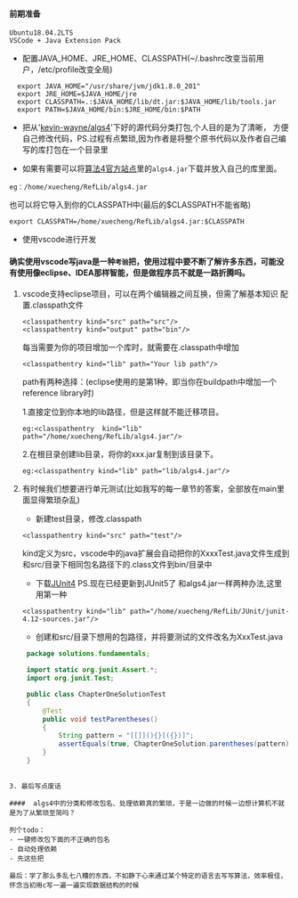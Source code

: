 #### 前期准备
```
Ubuntu18.04.2LTS
VSCode + Java Extension Pack
```
- 配置JAVA_HOME、JRE_HOME、CLASSPATH(~/.bashrc改变当前用户，/etc/profile改变全局)
```
  export JAVA_HOME="/usr/share/jvm/jdk1.8.0_201"
  export JRE_HOME=$JAVA_HOME/jre
  export CLASSPATH=.:$JAVA_HOME/lib/dt.jar:$JAVA_HOME/lib/tools.jar
  export PATH=$JAVA_HOME/bin:$JRE_HOME/bin:$PATH
```
- 把从'[kevin-wayne/algs4](https://github.com/kevin-wayne/algs4)'下好的源代码分类打包,个人目的是为了清晰， 方便自己修改代码，PS.过程有点繁琐,因为作者是将整个原书代码以及作者自己编写的库打包在一个目录里

- 如果有需要可以将[算法4官方站点](https://algs4.cs.princeton.edu/code/)里的`algs4.jar`下载并放入自己的库里面。
```
eg：/home/xuecheng/RefLib/algs4.jar
```
也可以将它导入到你的CLASSPATH中(最后的$CLASSPATH不能省略)
```
export CLASSPATH=/home/xuecheng/RefLib/algs4.jar:$CLASSPATH
```
- 使用vscode进行开发
#### 确实使用vscode写java是一种`考验`把，使用过程中要不断了解许多东西，可能没有使用像eclipse、IDEA那样智能，但是做程序员不就是一路折腾吗。
1. vscode支持eclipse项目，可以在两个编辑器之间互换，但需了解基本知识
    配置.classpath文件
    ```
    <classpathentry kind="src" path="src"/>
    <classpathentry kind="output" path="bin"/>
    ```

    每当需要为你的项目增加一个库时，就需要在.classpath中增加
    ```
    <classpathentry kind="lib" path="Your lib path"/>
    ```
    path有两种选择：(eclipse使用的是第1种，即当你在buildpath中增加一个reference library时)

    1.直接定位到你本地的lib路径，但是这样就不能迁移项目。
    ```
    eg:<classpathentry  kind="lib" path="/home/xuecheng/RefLib/algs4.jar"/>
    ```

    2.在根目录创建lib目录，将你的xxx.jar复制到该目录下。
    ```
    eg:<classpathentry kind="lib" path="lib/algs4.jar"/>
    ```
2. 有时候我们想要进行单元测试(比如我写的每一章节的答案，全部放在main里面显得繁琐杂乱)

   - 新建test目录，修改.classpath
   ```
   <classpathentry kind="src" path="test"/>
   ```
   kind定义为src，vscode中的java扩展会自动把你的XxxxTest.java文件生成到和src/目录下相同包名路径下的.class文件到bin/目录中

   - 下载[JUnit4](https://github.com/junit-team/junit4)
   PS.现在已经更新到JUnit5了
   和algs4.jar一样两种办法,这里用第一种
   ```
   <classpathentry kind="lib" path="/home/xuecheng/RefLib/JUnit/junit-4.12-sources.jar"/>
   ```
   - 创建和src/目录下想用的包路径，并将要测试的文件改名为XxxTest.java

   ```java
    package solutions.fundamentals;

    import static org.junit.Assert.*;
    import org.junit.Test;

    public class ChapterOneSolutionTest
    {
        @Test
        public void testParentheses()
        {
            String pattern = "[[]](){}[({})]";
            assertEquals(true, ChapterOneSolution.parentheses(pattern));
        }
    }
  ```

3. 最后写点废话  

####  algs4中的分类和修改包名、处理依赖真的繁琐，于是一边做的时候一边想计算机不就是为了从繁琐至简吗？  

列个todo：
 - 一键修改包下面的不正确的包名
 - 自动处理依赖
 - 先这些把

最后：学了那么多乱七八糟的东西，不如静下心来通过某个特定的语言去写写算法，效率极佳，怀念当初用c写一遍一遍实现数据结构的时候
